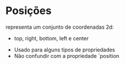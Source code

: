 # Posições

<positon>

representa um conjunto de coordenadas 2d:
- top, right, bottom, left e center 

* Usado para alguns tipos de propriedades 
* Não confundir com a propriedade `position